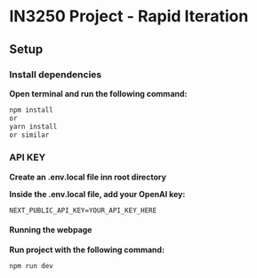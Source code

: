 # IN3250 Project - Rapid Iteration

## Setup

### Install dependencies
**Open terminal and run the following command:**

   ```bash
   npm install
   or
   yarn install
   or similar
   ```
### API KEY
**Create an .env.local file inn root directory**

**Inside the .env.local file, add your OpenAI key:**

   ```
   NEXT_PUBLIC_API_KEY=YOUR_API_KEY_HERE
   ```
#### Running the webpage
**Run project with the following command:**
   ```
   npm run dev
   ```
